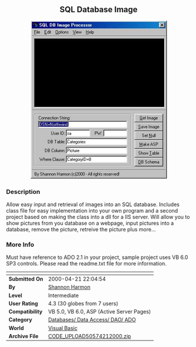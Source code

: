 ﻿<div align="center">

## SQL Database Image

<img src="PIC20004212215354565.jpg">
</div>

### Description

Allow easy input and retrieval of images into an SQL database. Includes class file for easy implementation into your own program and a second project based on making the class into a dll for a IIS server. Will allow you to show pictures from you database on a webpage, input pictures into a database, remove the picture, retreive the picture plus more...
 
### More Info
 
Must have reference to ADO 2.1 in your project, sample project uses VB 6.0 SP3 controls. Please read the readme.txt file for more information.


<span>             |<span>
---                |---
**Submitted On**   |2000-04-21 22:04:54
**By**             |[Shannon Harmon](https://github.com/Planet-Source-Code/PSCIndex/blob/master/ByAuthor/shannon-harmon.md)
**Level**          |Intermediate
**User Rating**    |4.3 (30 globes from 7 users)
**Compatibility**  |VB 5\.0, VB 6\.0, ASP \(Active Server Pages\) 
**Category**       |[Databases/ Data Access/ DAO/ ADO](https://github.com/Planet-Source-Code/PSCIndex/blob/master/ByCategory/databases-data-access-dao-ado__1-6.md)
**World**          |[Visual Basic](https://github.com/Planet-Source-Code/PSCIndex/blob/master/ByWorld/visual-basic.md)
**Archive File**   |[CODE\_UPLOAD50574212000\.zip](https://github.com/Planet-Source-Code/shannon-harmon-sql-database-image__1-7476/archive/master.zip)








